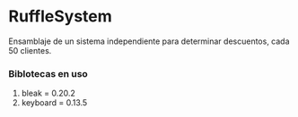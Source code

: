 # RuffleSystem

Ensamblaje de un sistema independiente para determinar descuentos, cada 50 clientes.

### Biblotecas en uso

1. bleak = 0.20.2
2. keyboard = 0.13.5
